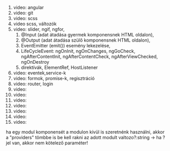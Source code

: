 1. video: angular
2. video: git
3. video: scss
4. video scss, változók
5. video: slider, ngif, ngfor,
   1. @Input (adat átadása gyermek komponensnek HTML oldalon),
   2. @Output (adat átadása szülő komponensnek HTML oldalon),
   3. EventEmitter (emit()) esemény lekezelése,
   4. LifeCycleEvent: ngOnInit, ngOnChanges, ngGoCheck, ngAfterContentInit, ngAfterContentCheck, ngAfterViewChecked, ngOnDestroy
   5. direktívák, ElementRef, HostListener
6. video: eventek,service-k
7. video: formok, promise-k, regisztráció
8. video: router, login
9. video:
10. video:
11. video:
12. video:
13. video:
14. video:
15. video:

ha egy modul komponensét a modulon kívül is szeretnénk használni, akkor a "providers" tömbbe is be kell rakni az adott
modult
valtozo?:string -> ha ? jel van, akkor nem kötelező paraméter!
